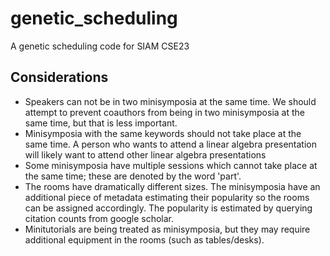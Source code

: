 # genetic_scheduling
A genetic scheduling code for SIAM CSE23

## Considerations
* Speakers can not be in two minisymposia at the same time. We should attempt to prevent coauthors from being in two minisymposia at the same time, but that is less important.
* Minisymposia with the same keywords should not take place at the same time. A person who wants to attend a linear algebra presentation will likely want to attend other linear algebra presentations
* Some minisymposia have multiple sessions which cannot take place at the same time; these are denoted by the word 'part'.
* The rooms have dramatically different sizes. The minisymposia have an additional piece of metadata estimating their popularity so the rooms can be assigned accordingly. The popularity is estimated by querying citation counts from google scholar.
* Minitutorials are being treated as minisymposia, but they may require additional equipment in the rooms (such as tables/desks). 

